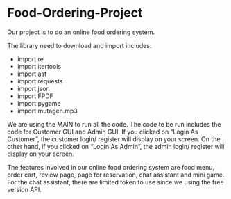 # Food-Ordering-Project

Our project is to do an online food ordering system. 

The library need to download and import includes:
- import re
- import itertools
- import ast
- import requests
- import json
- import FPDF
- import pygame
- import mutagen.mp3

We are using the MAIN to run all the code. The code te be run includes the code for Customer GUI and Admin GUI. 
If you clicked on “Login As Customer”, the customer login/ register will display on your screen. On the other hand, if you clicked on “Login As Admin”, the admin login/ register will display on your screen.

The features involved in our online food ordering system are food menu, order cart, review page, page for reservation, chat assistant and mini game. For the chat assistant, there are limited token to use since we using the free version API.
